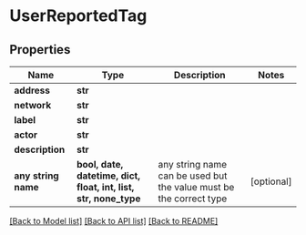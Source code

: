 # UserReportedTag


## Properties
Name | Type | Description | Notes
------------ | ------------- | ------------- | -------------
**address** | **str** |  | 
**network** | **str** |  | 
**label** | **str** |  | 
**actor** | **str** |  | 
**description** | **str** |  | 
**any string name** | **bool, date, datetime, dict, float, int, list, str, none_type** | any string name can be used but the value must be the correct type | [optional]

[[Back to Model list]](../README.md#documentation-for-models) [[Back to API list]](../README.md#documentation-for-api-endpoints) [[Back to README]](../README.md)


